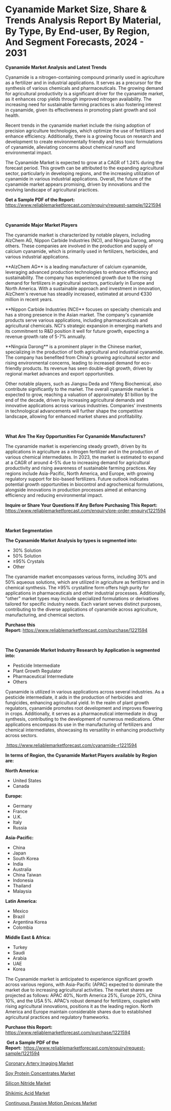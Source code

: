 <p><h1>Cyanamide Market Size, Share & Trends Analysis Report By Material, By Type, By End-user, By Region, And Segment Forecasts, 2024 - 2031</h1></p><p><strong>Cyanamide Market Analysis and Latest Trends</strong></p>
<p><p>Cyanamide is a nitrogen-containing compound primarily used in agriculture as a fertilizer and in industrial applications. It serves as a precursor for the synthesis of various chemicals and pharmaceuticals. The growing demand for agricultural productivity is a significant driver for the cyanamide market, as it enhances crop yields through improved nitrogen availability. The increasing need for sustainable farming practices is also fostering interest in cyanamide, given its effectiveness in promoting plant growth and soil health.</p><p>Recent trends in the cyanamide market include the rising adoption of precision agriculture technologies, which optimize the use of fertilizers and enhance efficiency. Additionally, there is a growing focus on research and development to create environmentally friendly and less toxic formulations of cyanamide, alleviating concerns about chemical runoff and environmental impact.</p><p>The Cyanamide Market is expected to grow at a CAGR of 1.24% during the forecast period. This growth can be attributed to the expanding agricultural sector, particularly in developing regions, and the increasing utilization of cyanamide in various industrial applications. Overall, the future of the cyanamide market appears promising, driven by innovations and the evolving landscape of agricultural practices.</p></p>
<p><strong>Get a Sample PDF of the Report:&nbsp;</strong> <a href="https://www.reliablemarketforecast.com/enquiry/request-sample/1221594?utm_campaign=1108&utm_medium=2&utm_source=Github&utm_content=ia&utm_term=05112024&utm_id=cyanamide">https://www.reliablemarketforecast.com/enquiry/request-sample/1221594</a></p>
<p>&nbsp;</p>
<p><strong>Cyanamide Major Market Players</strong></p>
<p><p>The cyanamide market is characterized by notable players, including AlzChem AG, Nippon Carbide Industries (NCI), and Ningxia Darong, among others. These companies are involved in the production and supply of calcium cyanamide, which is primarily used in fertilizers, herbicides, and various industrial applications.</p><p>**AlzChem AG** is a leading manufacturer of calcium cyanamide, leveraging advanced production technologies to enhance efficiency and sustainability. The company has experienced growth due to the rising demand for fertilizers in agricultural sectors, particularly in Europe and North America. With a sustainable approach and investment in innovation, AlzChem's revenue has steadily increased, estimated at around €330 million in recent years.</p><p>**Nippon Carbide Industries (NCI)** focuses on specialty chemicals and has a strong presence in the Asian market. The company's cyanamide products serve various applications, including pharmaceuticals and agricultural chemicals. NCI's strategic expansion in emerging markets and its commitment to R&D position it well for future growth, expecting a revenue growth rate of 5-7% annually.</p><p>**Ningxia Darong** is a prominent player in the Chinese market, specializing in the production of both agricultural and industrial cyanamide. The company has benefited from China's growing agricultural sector and rising environmental concerns, leading to increased demand for eco-friendly products. Its revenue has seen double-digit growth, driven by regional market advances and export opportunities.</p><p>Other notable players, such as Jiangsu Deda and Yifeng Biochemical, also contribute significantly to the market. The overall cyanamide market is expected to grow, reaching a valuation of approximately $1 billion by the end of the decade, driven by increasing agricultural demands and innovative applications across various industries. Companies' investments in technological advancements will further shape the competitive landscape, allowing for enhanced market shares and profitability.</p></p>
<p>&nbsp;</p>
<p><strong>What Are The Key Opportunities For Cyanamide Manufacturers?</strong></p>
<p><p>The cyanamide market is experiencing steady growth, driven by its applications in agriculture as a nitrogen fertilizer and in the production of various chemical intermediates. In 2023, the market is estimated to expand at a CAGR of around 4-5% due to increasing demand for agricultural productivity and rising awareness of sustainable farming practices. Key regions include Asia-Pacific, North America, and Europe, with growing regulatory support for bio-based fertilizers. Future outlook indicates potential growth opportunities in biocontrol and agrochemical formulations, alongside innovations in production processes aimed at enhancing efficiency and reducing environmental impact.</p></p>
<p><strong>Inquire or Share Your Questions If Any Before Purchasing This Report:</strong> <a href="https://www.reliablemarketforecast.com/enquiry/pre-order-enquiry/1221594?utm_campaign=1108&utm_medium=2&utm_source=Github&utm_content=ia&utm_term=05112024&utm_id=cyanamide">https://www.reliablemarketforecast.com/enquiry/pre-order-enquiry/1221594</a></p>
<p>&nbsp;</p>
<p><strong>Market Segmentation</strong></p>
<p><strong>The Cyanamide Market Analysis by types is segmented into:</strong></p>
<p><ul><li>30% Solution</li><li>50% Solution</li><li>≥95% Crystals</li><li>Other</li></ul></p>
<p><p>The cyanamide market encompasses various forms, including 30% and 50% aqueous solutions, which are utilized in agriculture as fertilizers and in chemical synthesis. The ≥95% crystalline form offers high purity for applications in pharmaceuticals and other industrial processes. Additionally, "other" market types may include specialized formulations or derivatives tailored for specific industry needs. Each variant serves distinct purposes, contributing to the diverse applications of cyanamide across agriculture, manufacturing, and chemical sectors.</p></p>
<p><strong>Purchase this Report:&nbsp;</strong><a href="https://www.reliablemarketforecast.com/purchase/1221594?utm_campaign=1108&utm_medium=2&utm_source=Github&utm_content=ia&utm_term=05112024&utm_id=cyanamide">https://www.reliablemarketforecast.com/purchase/1221594</a></p>
<p>&nbsp;</p>
<p><strong>The Cyanamide Market Industry Research by Application is segmented into:</strong></p>
<p><ul><li>Pesticide Intermediate</li><li>Plant Growth Regulator</li><li>Pharmaceutical Intermediate</li><li>Others</li></ul></p>
<p><p>Cyanamide is utilized in various applications across several industries. As a pesticide intermediate, it aids in the production of herbicides and fungicides, enhancing agricultural yield. In the realm of plant growth regulators, cyanamide promotes root development and improves flowering in crops. Additionally, it serves as a pharmaceutical intermediate in drug synthesis, contributing to the development of numerous medications. Other applications encompass its use in the manufacturing of fertilizers and chemical intermediates, showcasing its versatility in enhancing productivity across sectors.</p></p>
<p><a href="https://www.reliablemarketforecast.com/cyanamide-r1221594?utm_campaign=1108&utm_medium=2&utm_source=Github&utm_content=ia&utm_term=05112024&utm_id=cyanamide">&nbsp;https://www.reliablemarketforecast.com/cyanamide-r1221594</a></p>
<p><strong>In terms of Region, the Cyanamide Market Players available by Region are:</strong></p>
<p>
    <p> <strong> North America: </strong>
        <ul>
            <li>United States</li>
            <li>Canada</li>
        </ul>
        </p> 
    <p> <strong> Europe: </strong>
        <ul>
            <li>Germany</li>
            <li>France</li>
            <li>U.K.</li>
            <li>Italy</li>
            <li>Russia</li>
        </ul>
        </p> 
    <p> <strong> Asia-Pacific: </strong>
        <ul>
            <li>China</li>
            <li>Japan</li>
            <li>South Korea</li>
            <li>India</li>
            <li>Australia</li>
            <li>China Taiwan</li>
            <li>Indonesia</li>
            <li>Thailand</li>
            <li>Malaysia</li>
        </ul>
        </p> 
    <p> <strong> Latin America: </strong>
        <ul>
            <li>Mexico</li>
            <li>Brazil</li>
            <li>Argentina Korea</li>
            <li>Colombia</li>
        </ul>
        </p> 
    <p> <strong> Middle East & Africa: </strong>
        <ul>
            <li>Turkey</li>
            <li>Saudi</li>
            <li>Arabia</li>
            <li>UAE</li>
            <li>Korea</li>
        </ul>
    </p>
    </p>
<p><p>The Cyanamide market is anticipated to experience significant growth across various regions, with Asia-Pacific (APAC) expected to dominate the market due to increasing agricultural activities. The market shares are projected as follows: APAC 40%, North America 25%, Europe 20%, China 10%, and the USA 5%. APAC’s robust demand for fertilizers, coupled with rising agricultural innovations, positions it as the leading region. North America and Europe maintain considerable shares due to established agricultural practices and regulatory frameworks.</p></p>
<p><strong>Purchase this Report: </strong><a href="https://www.reliablemarketforecast.com/purchase/1221594?utm_campaign=1108&utm_medium=2&utm_source=Github&utm_content=ia&utm_term=05112024&utm_id=cyanamide">https://www.reliablemarketforecast.com/purchase/1221594</a></p>
<p>&nbsp;<strong>Get a Sample PDF of the Report:&nbsp;&nbsp;</strong><a href="https://www.reliablemarketforecast.com/enquiry/request-sample/1221594?utm_campaign=1108&utm_medium=2&utm_source=Github&utm_content=ia&utm_term=05112024&utm_id=cyanamide">https://www.reliablemarketforecast.com/enquiry/request-sample/1221594</a></p>
<p><strong></strong></p>
<p><p><a href="https://issuu.com/reportprime-2/docs/coronary-artery-imaging-market-size_3d7f6bab01ef83?utm_campaign=1108&utm_medium=2&utm_source=Github&utm_content=ia&utm_term=05112024&utm_id=cyanamide">Coronary Artery Imaging Market</a></p><p><a href="https://github.com/doyeme32g/Market-Research-Report-List-1/blob/main/soy-protein-concentrates-market.md?utm_campaign=1108&utm_medium=2&utm_source=Github&utm_content=ia&utm_term=05112024&utm_id=cyanamide">Soy Protein Concentrates Market</a></p><p><a href="https://github.com/cecilebbruhter/Market-Research-Report-List-1/blob/main/silicon-nitride-market.md?utm_campaign=1108&utm_medium=2&utm_source=Github&utm_content=ia&utm_term=05112024&utm_id=cyanamide">Silicon Nitride Market</a></p><p><a href="https://github.com/nekolalrclippo/Market-Research-Report-List-1/blob/main/shikimic-acid-market.md?utm_campaign=1108&utm_medium=2&utm_source=Github&utm_content=ia&utm_term=05112024&utm_id=cyanamide">Shikimic Acid Market</a></p><p><a href="https://issuu.com/reportprime-2/docs/continuous-passive-motion-devices-m_1c521c6de9d613?utm_campaign=1108&utm_medium=2&utm_source=Github&utm_content=ia&utm_term=05112024&utm_id=cyanamide">Continuous Passive Motion Devices Market</a></p></p>